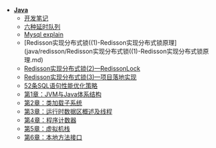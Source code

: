 * [**Java**](java/)
  * [开发笔记](java/开发笔记.md) 
  * [六种延时队列](java/六种延时队列.md) 
  * [Mysql explain](java/explain.md) 
  * [Redisson实现分布式锁((1)-Redisson实现分布式锁原理](java/redisson/Redisson实现分布式锁((1)-Redisson实现分布式锁原理.md) 
  * [Redisson实现分布式锁(2)—RedissonLock](java/redisson/Redisson实现分布式锁(2)—RedissonLock.md) 
  * [Redisson实现分布式锁(3)—项目落地实现](java/redisson/Redisson实现分布式锁(3)—项目落地实现.md) 
  * [52条SQL语句性能优化策略](java/52条SQL语句性能优化策略.md) 
  * [第1章：JVM与Java体系结构](java//JVM/JVM上篇：内存与垃圾回收篇/第1章：JVM与Java体系结构.md) 
  * [第2章：类加载子系统](java//JVM/JVM上篇：内存与垃圾回收篇/第2章：类加载子系统.md) 
  * [第3章：运行时数据区概述及线程](java//JVM/JVM上篇：内存与垃圾回收篇/第3章：运行时数据区概述及线程.md)   
  * [第4章：程序计数器](java//JVM/JVM上篇：内存与垃圾回收篇/第4章：程序计数器.md) 
  * [第5章：虚拟机栈](java//JVM/JVM上篇：内存与垃圾回收篇/第5章：虚拟机栈.md) 
  * [第6章：本地方法接口](java//JVM/JVM上篇：内存与垃圾回收篇/第6章：本地方法接口.md) 